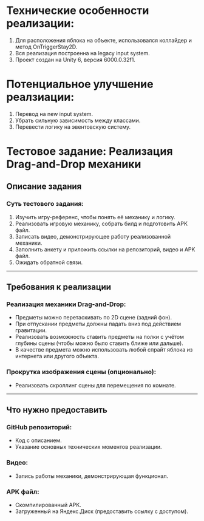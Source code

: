 # Технические особенности реализации:

1. Для расположения яблока на объекте, использовался коллайдер и метод OnTriggerStay2D.
2. Вся реализация построенна на legacy input system.
3. Проект создан на Unity 6, версия 6000.0.32f1.

# Потенциальное улучшение реалзиации:

1. Перевод на new input system.
2. Убрать сильную зависимость между классами.
3. Перевести логику на эвентовскую систему.

# Тестовое задание: Реализация Drag-and-Drop механики

## Описание задания

### Суть тестового задания:
1. Изучить игру-референс, чтобы понять её механику и логику.
2. Реализовать игровую механику, собрать билд и подготовить APK файл.
3. Записать видео, демонстрирующее работу реализованной механики.
4. Заполнить анкету и приложить ссылки на репозиторий, видео и APK файл.
5. Ожидать обратной связи.

---

## Требования к реализации

### Реализация механики Drag-and-Drop:
- Предметы можно перетаскивать по 2D сцене (задний фон).
- При отпускании предметы должны падать вниз под действием гравитации.
- Реализовать возможность ставить предметы на полки с учётом глубины сцены (чтобы можно было ставить ближе или дальше).
- В качестве предмета можно использовать любой спрайт яблока из интернета или другого объекта.

### Прокрутка изображения сцены (опционально):
- Реализовать скроллинг сцены для перемещения по комнате.

---

## Что нужно предоставить

### GitHub репозиторий:
- Код с описанием.
- Указание основных технических моментов реализации.

### Видео:
- Запись работы механики, демонстрирующая функционал.

### APK файл:
- Скомпилированный APK.
- Загруженный на Яндекс.Диск (предоставить ссылку с доступом).

